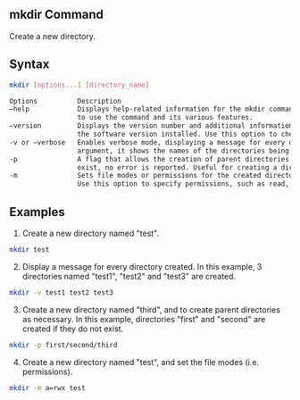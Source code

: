 ## mkdir Command
Create a new directory.

## Syntax
```bash
mkdir [options...] [directory_name]

Options          Description
–help            Displays help-related information for the mkdir command and exits. Use this option to get assistance on how
                 to use the command and its various features.
–version         Displays the version number and additional information about the license for mkdir, providing details about
                 the software version installed. Use this option to check the installed mkdir version.
-v or –verbose   Enables verbose mode, displaying a message for every directory created. When used with the [directories]
                 argument, it shows the names of the directories being created.
-p               A flag that allows the creation of parent directories as necessary. If the specified directories already
                 exist, no error is reported. Useful for creating a directory hierarchy without errors.
-m               Sets file modes or permissions for the created directories. The syntax follows that of the chmod command.
                 Use this option to specify permissions, such as read, write, and execute, for the new directories.
```

## Examples
1. Create a new directory named "test".
```bash
mkdir test
```

2. Display a message for every directory created. In this example, 3 directories named "test1", "test2" and "test3" are created.
```bash
mkdir -v test1 test2 test3
```

3.  Create a new directory named "third", and to create parent directories as necessary. In this example, directories "first" and "second" are created if they do not exist.
```bash
mkdir -p first/second/third
```

4.  Create a new directory named "test", and set the file modes (i.e. permissions).
```bash
mkdir -m a=rwx test
```
